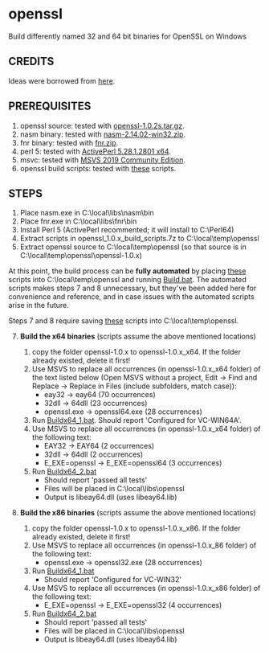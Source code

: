 # openssl
Build differently named 32 and 64 bit binaries for OpenSSL on Windows

## CREDITS
Ideas were borrowed from 
[here](http://www.lenholgate.com/blog/2012/08/building-openssl-for-x86-and-x64-on-windows-for-side-by-side-deployment.html).

## PREREQUISITES
1. openssl source: tested with [openssl-1.0.2s.tar.gz](https://www.openssl.org/source/old/1.0.2/openssl-1.0.2s.tar.gz).
2. nasm binary: tested with [nasm-2.14.02-win32.zip](https://www.nasm.us/pub/nasm/releasebuilds/2.14.02/win32/nasm-2.14.02-win32.zip).
3. fnr binary: tested with [fnr.zip](http://findandreplace.io/downloads/fnr.zip).
4. perl 5: tested with [ActivePerl 5.28.1.2801 x64](https://www.activestate.com/products/perl/).
5. msvc: tested with [MSVS 2019 Community Edition](https://visualstudio.microsoft.com/).
6. openssl build scripts: tested with [these](https://github.com/alecmus/buildscripts/tree/master/openssl/scripts) scripts.

## STEPS
1. Place nasm.exe in C:\local\libs\nasm\bin
2. Place fnr.exe in C:\local\libs\fnr\bin
3. Install Perl 5 (ActivePerl recommented; it will install to C:\Perl64)
4. Extract scripts in openssl_1.0.x_build_scripts.7z to C:\local\temp\openssl
5. Extract openssl source to C:\local\temp\openssl (so that source is in C:\local\temp\openssl\openssl-1.0.x)

At this point, the build process can be <b>fully automated</b> by placing [these](https://github.com/alecmus/buildscripts/tree/master/openssl/scripts) scripts into C:\local\temp\openssl and running [Build.bat](https://github.com/alecmus/buildscripts/blob/master/openssl/scripts/Build.bat). The automated scripts makes steps 7 and 8 unnecessary, but they've been added here for convenience and reference, and in case issues with the automated scripts arise in the future.

Steps 7 and 8 require saving [these](https://github.com/alecmus/buildscripts/tree/master/openssl/scripts_stepwise) scripts into C:\local\temp\openssl.

7. <b>Build the x64 binaries</b> (scripts assume the above mentioned locations)
    1. copy the folder openssl-1.0.x to openssl-1.0.x_x64. If the folder already existed, delete it first!
    2. Use MSVS to replace all occurrences (in openssl-1.0.x_x64 folder) of the text listed below (Open MSVS without a project, Edit -> Find and Replace -> Replace in Files (include subfolders, match case)):	
        * eay32 -> eay64 (70 occurrences)
        * 32dll -> 64dll (23 occurrences)
        * openssl.exe -> openssl64.exe (28 occurrences)	
    3. Run [Buildx64_1.bat](https://github.com/alecmus/buildscripts/blob/master/openssl/scripts_stepwise/Buildx64_1.bat). Should report 'Configured for VC-WIN64A'.
    4. Use MSVS to replace all occurrences (in openssl-1.0.x_x64 folder) of the following text:
        * EAY32 -> EAY64 (2 occurrences)
        * 32dll -> 64dll (2 occurrences)
        * E_EXE=openssl -> E_EXE=openssl64 (3 occurrences)
    5. Run [Buildx64_2.bat](https://github.com/alecmus/buildscripts/blob/master/openssl/scripts_stepwise/Buildx64_2.bat)
        * Should report 'passed all tests'
        * Files will be placed in C:\local\libs\openssl
        * Output is libeay64.dll (uses libeay64.lib)

8. <b>Build the x86 binaries</b> (scripts assume the above mentioned locations)		
    1. copy the folder openssl-1.0.x to openssl-1.0.x_x86. If the folder already existed, delete it first!
    2. Use MSVS to replace all occurrences (in openssl-1.0.x_86 folder) of the following text:
        * openssl.exe -> openssl32.exe (28 occurrences)
    3. Run [Buildx64_1.bat](https://github.com/alecmus/buildscripts/blob/master/openssl/scripts_stepwise/Buildx86_1.bat)
        * Should report 'Configured for VC-WIN32'
    4. Use MSVS to replace all occurrences (in openssl-1.0.x_x86 folder) of the following text:
        * E_EXE=openssl -> E_EXE=openssl32 (4 occurrences)
    5. Run [Buildx64_2.bat](https://github.com/alecmus/buildscripts/blob/master/openssl/scripts_stepwise/Buildx86_2.bat)
        * Should report 'passed all tests'
        * Files will be placed in C:\local\libs\openssl
        * Output is libeay64.dll (uses libeay64.lib)
